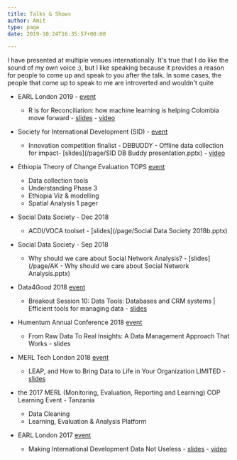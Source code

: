 ```yaml
---
title: Talks & Shows
author: Amit
type: page
date: 2019-10:24T16:35:57+00:00

---
```


I have presented at multiple venues internationally. It's true that I do like the sound of my own voice :), but I like speaking because it provides a reason for people to come up and speak to you after the talk. In some cases, the people that come up to speak to me are introverted and wouldn't quite 

 - EARL London 2019 - [event](https://earlconf.com/) 
     - R is for Reconciliation: how machine learning is helping Colombia move forward -  [slides](https://earlconf.com/assets/slides/Thurs%2012%20Sept/Session%201/Amit%20Kohli.pptx) - [video](https://www.youtube.com/watch?v=j2Vr26vIbnY)

 - Society for International Development (SID) - [event](https://sidw.org/2019-sid-w-innovation-competition)
     - Innovation competition finalist - DBBUDDY - Offline data collection for impact- [slides](/page/SID DB Buddy presentation.pptx) - [video](https://youtu.be/Nb5yL3bihAA)
 

 - Ethiopia Theory of Change Evaluation TOPS [event](https://www.acdivoca.org/theory-of-change-adaptive-learning-and-validation-conference-workshop/)
     - Data collection tools
     - Understanding Phase 3
     - Ethiopia Viz & modelling
     - Spatial Analysis 1 pager 

 - Social Data Society - Dec 2018 
     - ACDI/VOCA toolset - [slides](/page/Social Data Society 2018b.pptx)
 
 - Social Data Society - Sep 2018 
     - Why should we care about Social Network Analysis? - [slides](/page/AK - Why should we care about Social Network Analysis.pptx)
 
 - Data4Good 2018 [event](https://www.data4goodconf.org.uk/) 
     - Breakout Session 10: Data Tools: Databases and CRM systems | Efficient tools for managing data - [slides](https://www.data4goodconf.org.uk/s/Data-Tools-presentation.PDF)
 
 - Humentum Annual Conference 2018 [event](https://www.humentum.org/sites/default/files/Full%20agenda%20single%20pages_0.pdf)
      - From Raw Data To Real Insights: A Data Management Approach That Works - slides
 
 - MERL Tech London 2018 [event](http://merltech.org/merl-tech-london-2018-agenda/)
     - LEAP, and How to Bring Data to Life in Your Organization LIMITED -  [slides](https://static.sched.com/hosted_files/merltechlondon2018/29/MERL%20TECH%202018_ACDIVOCA-final.pptx)
 
 - the 2017 MERL (Monitoring, Evaluation, Reporting and Learning) COP Learning Event - Tanzania
     - Data Cleaning 
     - Learning, Evaluation & Analysis Platform
 
 - EARL London 2017 [event](https://earlconf.com/2017/london/)
     - Making International Development Data Not Useless - [slides](https://slides.com/amitkohli/earl)  - [video](https://www.youtube.com/watch?v=vxIVs7VtRFY)
